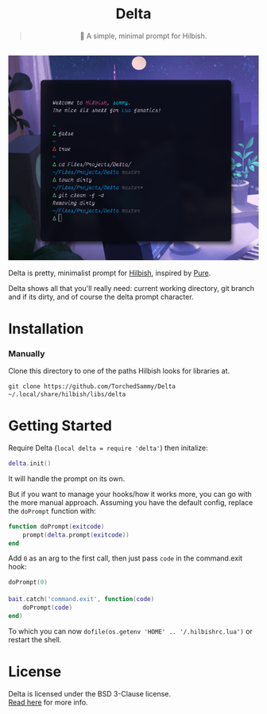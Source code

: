 <div align="center">
	<h1>Delta</h1>
	<blockquote>🧪 A simple, minimal prompt for Hilbish.</blockquote>
	<br>
	<img src="showcase.png">
</div>

Delta is pretty, minimalist prompt for [Hilbish](https://github.com/Mewyuna/Hilbish),
inspired by [Pure](https://github.com/sindresorhus/pure).

Delta shows all that you'll really need:
current working directory, git branch and if its dirty, and of course the delta
prompt character.

# Installation
### Manually
Clone this directory to one of the paths Hilbish looks for libraries at.
```
git clone https://github.com/TorchedSammy/Delta ~/.local/share/hilbish/libs/delta
```

# Getting Started
Require Delta (`local delta = require 'delta'`) then initalize:
```lua
delta.init()
```  
It will handle the prompt on its own.

But if you want to manage your hooks/how it works more, you can go with the more
manual approach. Assuming you have the default config, replace the `doPrompt`
function with:  
```lua
function doPrompt(exitcode)
	prompt(delta.prompt(exitcode))
end
```  
Add `0` as an arg to the first call, then just pass `code` in the command.exit hook:
```lua
doPrompt(0)

bait.catch('command.exit', function(code)
	doPrompt(code)
end)
```  
To which you can now `dofile(os.getenv 'HOME' .. '/.hilbishrc.lua')` or restart
the shell.

# License
Delta is licensed under the BSD 3-Clause license.  
[Read here](LICENSE) for more info.

